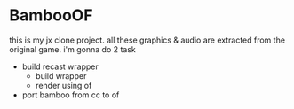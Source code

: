 BambooOF
========
this is my jx clone project. all these graphics & audio are extracted from the original game.
i'm gonna do 2 task
* build recast wrapper
  * build wrapper
  * render using of
* port bamboo from cc to of
